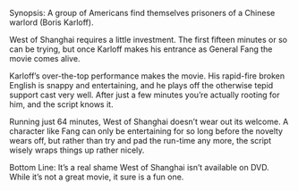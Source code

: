 Synopsis: A group of Americans find themselves prisoners of a Chinese warlord (Boris Karloff).

West of Shanghai requires a little investment. The first fifteen minutes or so can be trying, but once Karloff makes his entrance as General Fang the movie comes alive.

Karloff’s over-the-top performance makes the movie. His rapid-fire broken English is snappy and entertaining, and he plays off the otherwise tepid support cast very well. After just a few minutes you’re actually rooting for him, and the script knows it.

Running just 64 minutes, West of Shanghai doesn’t wear out its welcome. A character like Fang can only be entertaining for so long before the novelty wears off, but rather than try and pad the run-time any more, the script wisely wraps things up rather nicely.

Bottom Line: It’s a real shame West of Shanghai isn’t available on DVD. While it’s not a great movie, it sure is a fun one.